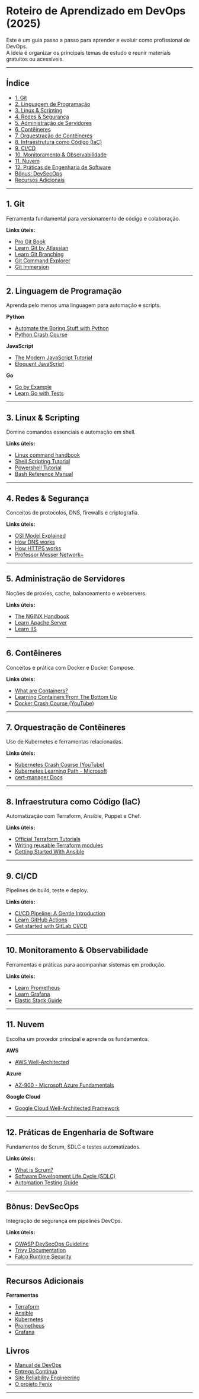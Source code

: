 # Roteiro de Aprendizado em DevOps (2025)

Este é um guia passo a passo para aprender e evoluir como profissional de DevOps.  
A ideia é organizar os principais temas de estudo e reunir materiais gratuitos ou acessíveis.

---

## Índice

- [1. Git](#1-git)
- [2. Linguagem de Programação](#2-linguagem-de-programação)
- [3. Linux & Scripting](#3-linux--scripting)
- [4. Redes & Segurança](#4-redes--segurança)
- [5. Administração de Servidores](#5-administração-de-servidores)
- [6. Contêineres](#6-contêineres)
- [7. Orquestração de Contêineres](#7-orquestração-de-contêineres)
- [8. Infraestrutura como Código (IaC)](#8-infraestrutura-como-código-iac)
- [9. CI/CD](#9-cicd)
- [10. Monitoramento & Observabilidade](#10-monitoramento--observabilidade)
- [11. Nuvem](#11-nuvem)
- [12. Práticas de Engenharia de Software](#12-práticas-de-engenharia-de-software)
- [Bônus: DevSecOps](#bônus-devsecops)
- [Recursos Adicionais](#recursos-adicionais)

---

## 1. Git
Ferramenta fundamental para versionamento de código e colaboração.

**Links úteis:**
- [Pro Git Book](https://git-scm.com/book/en/v2)
- [Learn Git by Atlassian](https://www.atlassian.com/git)
- [Learn Git Branching](https://learngitbranching.js.org/)
- [Git Command Explorer](https://gitexplorer.com/)
- [Git Immersion](https://gitimmersion.com/index.html)

---

## 2. Linguagem de Programação
Aprenda pelo menos uma linguagem para automação e scripts.

**Python**
- [Automate the Boring Stuff with Python](https://automatetheboringstuff.com/)
- [Python Crash Course](https://ehmatthes.github.io/pcc/)

**JavaScript**
- [The Modern JavaScript Tutorial](https://javascript.info/)
- [Eloquent JavaScript](https://eloquentjavascript.net/)

**Go**
- [Go by Example](https://gobyexample.com/)
- [Learn Go with Tests](https://quii.gitbook.io/learn-go-with-tests)

---

## 3. Linux & Scripting
Domine comandos essenciais e automação em shell.

**Links úteis:**
- [Linux command handbook](https://www.freecodecamp.org/news/the-linux-commands-handbook/)
- [Shell Scripting Tutorial](https://www.shellscript.sh/)
- [Powershell Tutorial](https://www.guru99.com/powershell-tutorial.html)
- [Bash Reference Manual](https://www.gnu.org/savannah-checkouts/gnu/bash/manual/bash.html)

---

## 4. Redes & Segurança
Conceitos de protocolos, DNS, firewalls e criptografia.

**Links úteis:**
- [OSI Model Explained](https://www.cloudflare.com/learning/ddos/glossary/open-systems-interconnection-model-osi/)
- [How DNS works](https://howdns.works/)
- [How HTTPS works](https://howhttps.works/)
- [Professor Messer Network+](https://www.professormesser.com/network-plus/n10-008/n10-008-video/n10-008-training-course/)

---

## 5. Administração de Servidores
Noções de proxies, cache, balanceamento e webservers.

**Links úteis:**
- [The NGINX Handbook](https://www.freecodecamp.org/news/the-nginx-handbook/)
- [Learn Apache Server](https://www.twaino.com/en/blog/website-creation/apache-server-2/)
- [Learn IIS](https://www.dnsstuff.com/windows-iis-server-tools)

---

## 6. Contêineres
Conceitos e prática com Docker e Docker Compose.

**Links úteis:**
- [What are Containers?](https://cloud.google.com/learn/what-are-containers)
- [Learning Containers From The Bottom Up](https://iximiuz.com/en/posts/container-learning-path/)
- [Docker Crash Course (YouTube)](https://www.youtube.com/watch?v=pg19Z8LL06w)

---

## 7. Orquestração de Contêineres
Uso de Kubernetes e ferramentas relacionadas.

**Links úteis:**
- [Kubernetes Crash Course (YouTube)](https://www.youtube.com/watch?v=s_o8dwzRlu4)
- [Kubernetes Learning Path - Microsoft](https://azure.microsoft.com/en-us/resources/kubernetes-learning-path/)
- [cert-manager Docs](https://cert-manager.io/docs/)

---

## 8. Infraestrutura como Código (IaC)
Automatização com Terraform, Ansible, Puppet e Chef.

**Links úteis:**
- [Official Terraform Tutorials](https://learn.hashicorp.com/terraform)
- [Writing reusable Terraform modules](https://thomasthornton.cloud/2022/06/02/writing-reusable-terraform-modules/)
- [Getting Started With Ansible](https://docs.ansible.com/ansible/latest/getting_started/)

---

## 9. CI/CD
Pipelines de build, teste e deploy.

**Links úteis:**
- [CI/CD Pipeline: A Gentle Introduction](https://semaphoreci.com/blog/cicd-pipeline)
- [Learn GitHub Actions](https://learn.microsoft.com/en-us/users/githubtraining/collections/n5p4a5z7keznp5)
- [Get started with GitLab CI/CD](https://docs.gitlab.com/ee/ci/quick_start/)

---

## 10. Monitoramento & Observabilidade
Ferramentas e práticas para acompanhar sistemas em produção.

**Links úteis:**
- [Learn Prometheus](https://prometheus.io/docs/tutorials/getting_started/)
- [Learn Grafana](https://grafana.com/tutorials/)
- [Elastic Stack Guide](https://www.elastic.co/guide/index.html)

---

## 11. Nuvem
Escolha um provedor principal e aprenda os fundamentos.

**AWS**
- [AWS Well-Architected](https://aws.amazon.com/architecture/well-architected/)

**Azure**
- [AZ-900 - Microsoft Azure Fundamentals](https://learn.microsoft.com/en-us/certifications/exams/az-900)

**Google Cloud**
- [Google Cloud Well-Architected Framework](https://cloud.google.com/architecture/framework)

---

## 12. Práticas de Engenharia de Software
Fundamentos de Scrum, SDLC e testes automatizados.

**Links úteis:**
- [What is Scrum?](https://www.atlassian.com/agile/scrum)
- [Software Development Life Cycle (SDLC)](https://www.guru99.com/software-development-life-cycle-tutorial.html)
- [Automation Testing Guide](https://blog.testproject.io/2020/03/26/automation-testing-for-beginners-ultimate-guide/)

---

## Bônus: DevSecOps
Integração de segurança em pipelines DevOps.

**Links úteis:**
- [OWASP DevSecOps Guideline](https://owasp.org/www-project-devsecops-guideline/)
- [Trivy Documentation](https://trivy.dev/latest/)
- [Falco Runtime Security](https://falco.org/docs/)

---

## Recursos Adicionais

**Ferramentas**
- [Terraform](https://www.terraform.io/)
- [Ansible](https://www.ansible.com/)
- [Kubernetes](https://kubernetes.io/)
- [Prometheus](https://prometheus.io/)
- [Grafana](https://grafana.com/)

**Livros**
- 
- [Manual de DevOps](https://www.amazon.com.br/Manual-DevOps-confiabilidade-organiza%C3%A7%C3%B5es-tecnol%C3%B3gicas/dp/8550802697/ref=sr_1_2?adgrpid=132443076608&dib=eyJ2IjoiMSJ9.Qot-lut3O48tuSYvbPaxbJJBBk02TCgDfRXjhJAJbGZ6VHjammPO0cSfEtQbwACXPMHZc0X31FqFN2I8ZX8NVDyvD1Crv2y4f_T-IY3AkzYLPJObt9fgTRZuh2i1wjZ5NJDPKztL5z5Sy7boq1z_yaQjZoTtBLnWmc1GYcShRWODHn6APsi_gJ4XaAs-QeGLSKDlhPrricyVDqI6uR1uLPTYwEVPn_daRWEsi5HeAdQQK1_JUNsOQQ8VhSd7ywrppEPP0EzCA_e99F9ImtJfUshoyTmOyA-QQqE_FlMtwcc.yttKt56hspV-UMogjf6iGJdqcHRZ70o904ntiupdpCE&dib_tag=se&hvadid=595818841810&hvdev=c&hvlocphy=9197288&hvnetw=g&hvqmt=e&hvrand=12300994880563518900&hvtargid=kwd-298080548321&hydadcr=29352_14593577&keywords=the+devops+handbook&mcid=623bdd32e7013a118c34c22cbdbb297d&qid=1755887047&sr=8-2&ufe=app_do%3Aamzn1.fos.6121c6c4-c969-43ae-92f7-cc248fc6181d)
- [Entrega Continua]([https://amzn.to/3XRShoA](https://www.amazon.com/Entrega-Cont%C3%ADnua-Entregar-Confi%C3%A1vel-Portuguese-ebook/dp/B016LFWKG4/ref=sr_1_1?crid=1SH7L7QDYIB3U&dib=eyJ2IjoiMSJ9.qWOkfZ_i8NN30y_R1MC89h-g9gHbCIff9Hx5p_lf98jGjHj071QN20LucGBJIEps.RRw4-CfTNPL3Z_TTESBVEUay-MXLXzWQmIr3I4a36JA&dib_tag=se&keywords=entrega+continua&qid=1755887185&s=books&sprefix=entrega+continu%2Cstripbooks-intl-ship%2C212&sr=1-1))
- [Site Reliability Engineering](https://sre.google/books/)
- [O projeto Fenix](https://www.amazon.com.br/Projeto-F%C3%AAnix-Comemorativa-Romance-Neg%C3%B3cio/dp/8550814067/ref=sr_1_1?adgrpid=126908603935&dib=eyJ2IjoiMSJ9.MpH6Hud24DR-3mNAzPnTLEJLgO1SdKSZN6O1lpNjdiD4lX1bzTZ4aGbqoobdVIdH3FvUmMhQVGm5I_UCRvbyO91uX_ndWYWNf74SeXI6liK5RM7IXcBPx3nejodRMPiGYcnMjm5AH-qBAIhejKkW2-kwaGX3hZ6lksvRau0HFIwUlcVq_b6hZ_HkngHTCGyR4_tmLPkaHQkspzOjr5nMmeGN0ZvUBq4FcpUTw8R1p5a39R7aevRfWNPpD_lcTr2_Qu9GlMM5tIoobZs8sCuvUgCkbqCCZuHD3-97bN5pNwg.Yusm_7W9Cny7AXhxthBv4BAcDcaDXGJjNIJksIdNCpI&dib_tag=se&hvadid=593130400047&hvdev=c&hvlocphy=9197288&hvnetw=g&hvqmt=e&hvrand=8218811482049159672&hvtargid=kwd-523842158635&hydadcr=25946_13512678&keywords=o+projeto+fenix&mcid=1b659bc53dc83546814afe8f472fb909&qid=1755887383&sr=8-1&ufe=app_do%3Aamzn1.fos.6d798eae-cadf-45de-946a-f477d47705b9)

---
